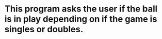 # This program asks the user if the ball is in play depending on if the game is singles or doubles. 
